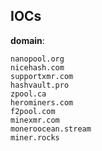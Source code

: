 
## IOCs

__domain__:

```text
nanopool.org
nicehash.com
supportxmr.com
hashvault.pro
zpool.ca
herominers.com
f2pool.com
minexmr.com
moneroocean.stream
miner.rocks
```